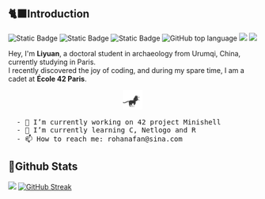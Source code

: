 ## 🐈‍⬛​Introduction 
![Static Badge](https://img.shields.io/badge/你好！-8f61b5) ![Static Badge](https://img.shields.io/badge/Bienvenue!-8e6fa6) ![Static Badge](https://img.shields.io/badge/Terve!-9781b1) ![GitHub top language](https://img.shields.io/github/languages/top/Liyuan701/Liyuan701) ![](https://visitor-badge.lithub.cc/badge?page_id=github.com/Liyuan701)
![](https://visitor-badge.glitch.me/badge?page_id=Liyuan701.Liyuan701) 

Hey, I'm **Liyuan**, a doctoral student in archaeology from Urumqi, China, currently studying in Paris.<br>
I recently discovered the joy of coding, and during my spare time, I am a cadet at **École 42 Paris**.<br>

<div align="center">
 <img src="https://github.com/Liyuan701/Liyuan701/blob/main/asset/cat.gif" height="40" />
 </div>

<!-- <picture>
 <source media="(prefers-color-scheme: dark)" srcset="YOUR-DARKMODE-IMAGE">
 <source media="(prefers-color-scheme: light)" srcset="YOUR-LIGHTMODE-IMAGE">
 <img alt="YOUR-ALT-TEXT" src="YOUR-DEFAULT-IMAGE">
</picture> -->
<pre>
  - 🔭 I’m currently working on 42 project Minishell
  - 🌱 I’m currently learning C, Netlogo and R
  - 📫 How to reach me: rohanafan@sina.com
</pre>
## 👀Github Stats  
<img height="180em" src="https://github-readme-stats.vercel.app/api/top-langs/?username=Liyuan701&layout=compact&langs_count=8"/> [![GitHub Streak](https://streak-stats.demolab.com/?user=Liyuan701)](https://git.io/streak-stats)
